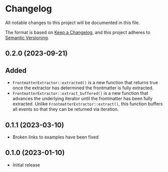 # Changelog

All notable changes to this project will be documented in this file.

The format is based on [Keep a Changelog](https://keepachangelog.com/en/1.0.0/),
and this project adheres to [Semantic Versioning](https://semver.org/spec/v2.0.0.html).

## 0.2.0 (2023-09-21)

## Added

- `FrontmatterExtractor::extracted()` is a new function that returns true once
  the extractor has determined the frontmatter is fully extracted.
- `FrontmatterExtractor::extract_buffered()` is a new function that advances the
  underlying iterator until the frontmatter has been fully extracted. Unlike
  `FrontmatterExtractor::extract()`, this function buffers all events so that
  they can be returned via iteration.

## 0.1.1 (2023-03-10)

- Broken links to examples have been fixed

## 0.1.0 (2023-01-10)

- Initial release
